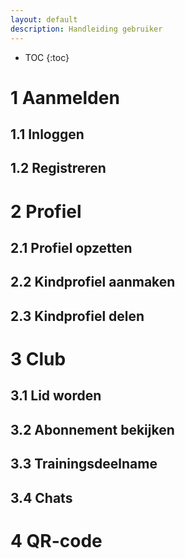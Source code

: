```yaml
---
layout: default
description: Handleiding gebruiker
---
```

* TOC
{:toc}

# 1 Aanmelden
## 1.1 Inloggen
## 1.2 Registreren
# 2 Profiel 
## 2.1 Profiel opzetten
## 2.2 Kindprofiel aanmaken
## 2.3 Kindprofiel delen
# 3 Club
## 3.1 Lid worden
## 3.2 Abonnement bekijken
## 3.3 Trainingsdeelname
## 3.4 Chats
# 4 QR-code
